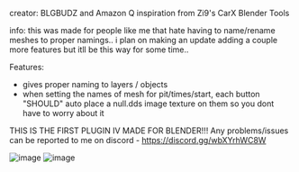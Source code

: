 creator: BLGBUDZ and Amazon Q
inspiration from Zi9's CarX Blender Tools

info: 
this was made for people like me that hate having to name/rename meshes to proper namings.. i plan on making an update adding a couple more features but itll be this way for some time..

Features:
- gives proper naming to layers / objects
- when setting the names of mesh for pit/times/start, each button "SHOULD" auto place a null.dds image texture on them so you dont have to worry about it


THIS IS THE FIRST PLUGIN IV MADE FOR BLENDER!!! Any problems/issues can be reported to me on discord - https://discord.gg/wbXYrhWC8W

![image](https://github.com/user-attachments/assets/3be5ff9d-dfc7-47aa-a68a-b189ae9bb5d0)
![image](https://github.com/user-attachments/assets/c1509f32-4a0f-4aea-bdfe-6353bd25ee8e)

